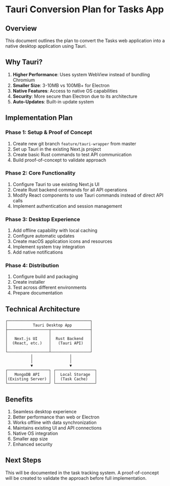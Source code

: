 # Tauri Conversion Plan for Tasks App

## Overview

This document outlines the plan to convert the Tasks web application into a native desktop application using Tauri.

## Why Tauri?

1. **Higher Performance**: Uses system WebView instead of bundling Chromium
2. **Smaller Size**: 3-10MB vs 100MB+ for Electron
3. **Native Features**: Access to native OS capabilities
4. **Security**: More secure than Electron due to its architecture
5. **Auto-Updates**: Built-in update system

## Implementation Plan

### Phase 1: Setup & Proof of Concept

1. Create new git branch `feature/tauri-wrapper` from master
2. Set up Tauri in the existing Next.js project
3. Create basic Rust commands to test API communication
4. Build proof-of-concept to validate approach

### Phase 2: Core Functionality

1. Configure Tauri to use existing Next.js UI
2. Create Rust backend commands for all API operations
3. Modify React components to use Tauri commands instead of direct API calls
4. Implement authentication and session management

### Phase 3: Desktop Experience

1. Add offline capability with local caching
2. Configure automatic updates
3. Create macOS application icons and resources
4. Implement system tray integration
5. Add native notifications

### Phase 4: Distribution

1. Configure build and packaging
2. Create installer
3. Test across different environments
4. Prepare documentation

## Technical Architecture

```
┌────────────────────────────────────┐
│           Tauri Desktop App        │
├──────────────────┬─────────────────┤
│                  │                 │
│   Next.js UI     │  Rust Backend   │
│  (React, etc.)   │   (Tauri API)   │
│                  │                 │
└──────────────────┴─────────────────┘
           │                │
           │                │
           ▼                ▼
┌──────────────────┐ ┌─────────────────┐
│   MongoDB API    │ │  Local Storage  │
│(Existing Server) │ │  (Task Cache)   │
└──────────────────┘ └─────────────────┘
```

## Benefits

1. Seamless desktop experience
2. Better performance than web or Electron
3. Works offline with data synchronization
4. Maintains existing UI and API connections
5. Native OS integration
6. Smaller app size
7. Enhanced security

## Next Steps

This will be documented in the task tracking system. A proof-of-concept will be created to validate the approach before full implementation.